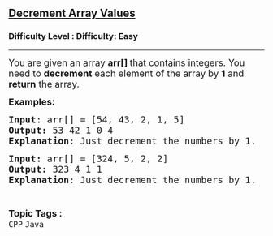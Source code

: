 <h2><a href="https://www.geeksforgeeks.org/problems/decrement-array-values/1?page=2&category=Java&difficulty=Easy&sortBy=submissions">Decrement Array Values</a></h2><h3>Difficulty Level : Difficulty: Easy</h3><hr><div class="problems_problem_content__Xm_eO"><p><span style="font-size: 18px;">You are given an array <strong>arr[] </strong>that contains integers. You need to <strong>decrement</strong> each element of the array by&nbsp;<strong>1</strong> and <strong>return</strong> the array.</span></p>
<p><span style="font-size: 18px;"><strong>Examples:</strong></span></p>
<pre><span style="font-size: 18px;"><strong>Input</strong>: arr[] = [54, 43, 2, 1, 5]
<strong>Output:</strong> 53 42 1 0 4
<strong>Explanation</strong>: Just decrement the numbers by 1.</span></pre>
<pre><span style="font-size: 18px;"><strong>Input: </strong>arr[] = [324, 5, 2, 2]
<strong>Output: </strong>323 4 1 1
<strong>Explanation</strong>: Just decrement the numbers by 1.</span></pre></div><br><p><span style=font-size:18px><strong>Topic Tags : </strong><br><code>CPP</code>&nbsp;<code>Java</code>&nbsp;